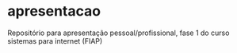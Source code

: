 # apresentacao
Repositório para apresentação pessoal/profissional, fase 1 do curso sistemas para internet (FIAP)

